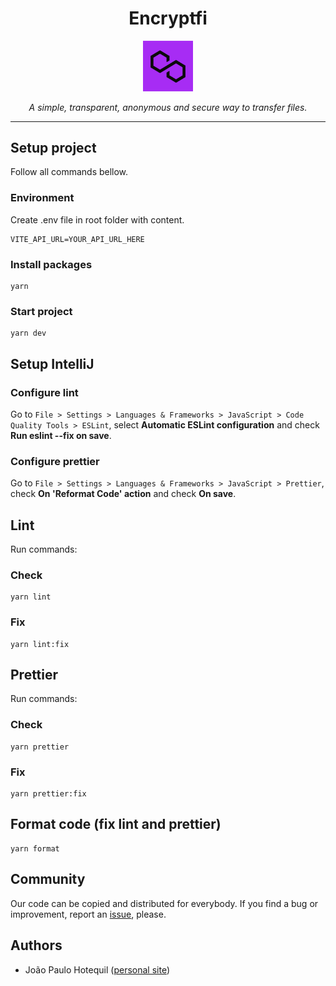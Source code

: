 <h1 align="center">Encryptfi</h1>

<p align="center">
    <img align="center" src="src/assets/logo.png" width="16%" alt="Encryptfi logo" />
    <br>
    <br>
    <i>A simple, transparent, anonymous and secure way to transfer files.</i>
</p>

<hr>

## Setup project
Follow all commands bellow.

### Environment
Create .env file in root folder with content.
```
VITE_API_URL=YOUR_API_URL_HERE
```

### Install packages
```
yarn
```

### Start project
```
yarn dev
```

## Setup IntelliJ

### Configure lint
Go to `File > Settings > Languages & Frameworks > JavaScript > Code Quality Tools > ESLint`, select **Automatic ESLint configuration** and check **Run eslint --fix on save**.

### Configure prettier
Go to `File > Settings > Languages & Frameworks > JavaScript > Prettier`, check **On 'Reformat Code' action** and check **On save**.

## Lint
Run commands:

### Check
```
yarn lint
```

### Fix
```
yarn lint:fix
```

## Prettier
Run commands:

### Check
```
yarn prettier
```

### Fix
```
yarn prettier:fix
```

## Format code (fix lint and prettier)
```
yarn format
```

## Community
Our code can be copied and distributed for everybody. If you find a bug or improvement, report an [issue](https://github.com/toresrise/encryptfi-web/issues), please.

## Authors
- João Paulo Hotequil ([personal site](https://hotequil.tech))
